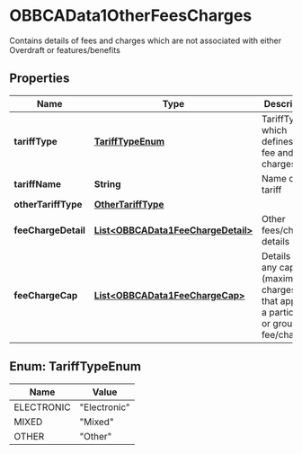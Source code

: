 

# OBBCAData1OtherFeesCharges

Contains details of fees and charges which are not associated with either Overdraft or features/benefits
## Properties

Name | Type | Description | Notes
------------ | ------------- | ------------- | -------------
**tariffType** | [**TariffTypeEnum**](#TariffTypeEnum) | TariffType which defines the fee and charges. |  [optional]
**tariffName** | **String** | Name of the tariff |  [optional]
**otherTariffType** | [**OtherTariffType**](OtherTariffType.md) |  |  [optional]
**feeChargeDetail** | [**List&lt;OBBCAData1FeeChargeDetail&gt;**](OBBCAData1FeeChargeDetail.md) | Other fees/charges details | 
**feeChargeCap** | [**List&lt;OBBCAData1FeeChargeCap&gt;**](OBBCAData1FeeChargeCap.md) | Details about any caps (maximum charges) that apply to a particular or group of fee/charge |  [optional]



## Enum: TariffTypeEnum

Name | Value
---- | -----
ELECTRONIC | &quot;Electronic&quot;
MIXED | &quot;Mixed&quot;
OTHER | &quot;Other&quot;



